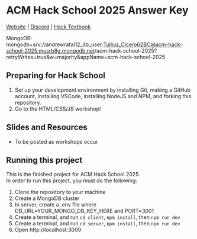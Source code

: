 # ACM Hack School 2025 Answer Key

[Website](https://hack.acmucsd.com/) | [Discord](https://discord.com/invite/AxCKxpuAUw) | [Hack Textbook](https://hack.acmucsd.com/hack-school)

MongoDB: mongodb+srv://andrewrafal12_db_user:Tullius_Cicero62BC@acm-hack-school-2025.musrb8g.mongodb.net/acm-hack-school-2025?retryWrites=true&w=majority&appName=acm-hack-school-2025

## Preparing for Hack School

1. Set up your development environment by installing Git, making a GitHub account, installing VSCode, installing NodeJS and NPM, and forking this repository.
2. Go to the HTML/CSS/JS workshop!

## Slides and Resources

- To be posted as workshops occur

## Running this project

This is the finished project for ACM Hack School 2025.\
In order to run this project, you must do the following:

1. Clone the repository to your machine
2. Create a MongoDB cluster
3. In server, create a .env file where DB_URL=YOUR_MONGO_DB_KEY_HERE and PORT=3001
4. Create a terminal, and run `cd client`, `npm install`, then `npm run dev`
5. Create a terminal, and run `cd server`, `npm install`, then `npm run dev`
6. Open http://localhost:3000
